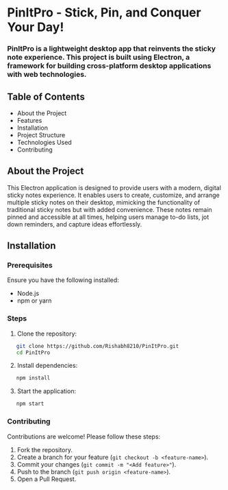 # PinItPro - Stick, Pin, and Conquer Your Day!

### PinItPro is a lightweight desktop app that reinvents the sticky note experience. This project is built using Electron, a framework for building cross-platform desktop applications with web technologies.

## Table of Contents
 - About the Project
 - Features
 - Installation
 - Project Structure
 - Technologies Used
 - Contributing

## About the Project
This Electron application is designed to provide users with a modern, digital sticky notes experience. It enables users to create, customize, and arrange multiple sticky notes on their desktop, mimicking the functionality of traditional sticky notes but with added convenience. These notes remain pinned and accessible at all times, helping users manage to-do lists, jot down reminders, and capture ideas effortlessly.

## Installation
### Prerequisites
Ensure you have the following installed:
 - Node.js 
 - npm or yarn
### Steps
 1. Clone the repository:
 ```bash
    git clone https://github.com/Rishabh8210/PinItPro.git
    cd PinItPro
 ```
 2. Install dependencies:
 ```bash
    npm install
 ```
 3. Start the application:
 ```bash
    npm start
 ```

### Contributing
Contributions are welcome! Please follow these steps:
 1. Fork the repository.
 2. Create a branch for your feature (` git checkout -b <feature-name> `).
 3. Commit your changes (` git commit -m "<Add feature>" `).
 4. Push to the branch (` git push origin <feature-name> `).
 5. Open a Pull Request. 
